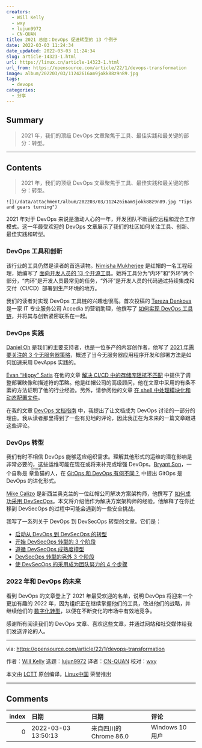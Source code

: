 ```yaml
---
creators:
  - Will Kelly
  - wxy
  - lujun9972
  - CN-QUAN
title: 2021 总结：DevOps 促进转型的 13 个例子
date: 2022-03-03 11:24:34
date_updated: 2022-03-03 11:24:34
slug: article-14323-1.html
url: https://linux.cn/article-14323-1.html
url_from: https://opensource.com/article/22/1/devops-transformation
image: album/202203/03/112426i6am9jokk88z9n89.jpg
tags:
  - devops
categories:
  - 分享
---
```


## Summary

> 2021 年，我们的顶级 DevOps 文章聚焦于工具、最佳实践和最关键的部分：转型。

***

<!-- more -->

## Contents

> 
> 2021 年，我们的顶级 DevOps 文章聚焦于工具、最佳实践和最关键的部分：转型。
> 
> 
> 

`![](/data/attachment/album/202203/03/112426i6am9jokk88z9n89.jpg "Tips and gears turning")`

2021 年对于 DevOps 来说是激动人心的一年，开发团队不断适应远程和混合工作模式。这一年最受欢迎的 DevOps 文章展示了我们的社区如何关注工具、创新、最佳实践和转型。

### DevOps 工具和创新

该行业的工具仍然是读者的首选读物。[Nimisha Mukherjee](https://opensource.com/users/nimisha) 是红帽的一名工程经理，她编写了 [面向开发人员的 13 个开源工具](https://opensource.com/article/21/6/open-source-developer-tools)。她将工具分为“内环”和“外环”两个部分，“内环”是开发人员最常见的任务，“外环”是开发人员的代码通过持续集成和交付（CI/CD）部署到生产环境的地方。

我们的读者对实现 DevOps 工具链的兴趣也很高。首次投稿的 [Tereza Denkova](https://opensource.com/users/tereza-denkova) 是一家 IT 专业服务公司 Accedia 的营销助理，他撰写了 [如何实现 DevOps 工具链](https://opensource.com/article/21/1/devops-tool-chain)，并将其与创新紧密联系在一起。

### DevOps 实践

[Daniel Oh](https://opensource.com/users/daniel-oh) 是我们的主要支持者，也是一位多产的内容创作者，他写了 [2021 年需要关注的 3 个无服务器策略](https://opensource.com/article/21/1/devapps-strategies)，概述了当今无服务器应用程序开发和部署方法是如何加速采用 DevApps 实践的。

[Evan “Hippy” Satis](https://opensource.com/users/hippyod) 在他的文章 [解决 CI/CD 中的存储库阻抗不匹配](https://opensource.com/article/21/8/impedance-mismatch-cicd) 中提供了调整部署映像和描述符的策略。他是红帽公司的高级顾问，他在文章中采用的有条不紊的方法证明了他的行业经验。另外，请参阅他的文章 [在 shell 中处理模块化和动态配置文件](https://opensource.com/article/21/5/processing-configuration-files-shell)。

在我的文章 [DevOps 文档指南](https://opensource.com/article/21/3/devops-documentation) 中，我提出了让文档成为 DevOps 讨论的一部分的理由。我从读者那里得到了一些有见地的评论，因此我正在为未来的一篇文章跟进这些评论。

### DevOps 转型

我们有时不相信 DevOps 能够适应组织需求。理解其他形式的运维的潜在影响是非常必要的，这些运维可能在现在或将来补充或增强 DevOps。[Bryant Son](https://opensource.com/users/brson)，一个自称是<ruby> 章鱼猫 <rt>  Octocat </rt></ruby>的人，在 [GitOps 和 DevOps 有何不同？](http://opensource.com/article/21/3/gitops) 中提出 GitOps 是 DevOps 的进化形式。

[Mike Calizo](https://opensource.com/users/mcalizo) 是新西兰奥克兰的一位红帽公司解决方案架构师，他撰写了 [如何成功采用 DevSecOps](https://opensource.com/article/21/2/devsecops)。本文将介绍他作为解决方案架构师的经验。他解释了在你迁移到 DevSecOps 的过程中可能会遇到的一些安全挑战。

我写了一系列关于 DevOps 到 DevSecOps 转型的文章。它们是：

* [启动从 DevOps 到 DevSecOps 的转型](http://opensource.com/article/21/10/devops-to-devsecops)
* [开始 DevSecOps 转型的 3 个阶段](https://opensource.com/article/21/10/first-phases-devsecops-transformation)
* [遵循 DevSecOps 成熟度模型](https://opensource.com/article/21/10/devsecops-maturity-model)
* [DevSecOps 转型的另外 3 个阶段](https://opensource.com/article/21/10/last-phases-devsecops-transformation)
* [使 DevSecOps 的采用成为团队努力的 4 个步骤](https://opensource.com/article/21/10/devsecops-team-effort)

### 2022 年和 DevOps 的未来

看到 DevOps 的文章登上了 2021 年最受欢迎的名单，说明 DevOps 将迎来一个更加有趣的 2022 年，因为组织正在继续掌握他们的工具，改进他们的战略，并继续他们的 [数字化转型](https://enterprisersproject.com/what-is-digital-transformation)，以便在不断变化的市场中有效地竞争。

感谢所有阅读我们的 DevOps 文章、喜欢这些文章，并通过网站和社交媒体给我们发送评论的人。

---

via: <https://opensource.com/article/22/1/devops-transformation>

作者：[Will Kelly](https://opensource.com/users/willkelly) 选题：[lujun9972](https://github.com/lujun9972) 译者：[CN-QUAN](https://github.com/CN-QUAN) 校对：[wxy](https://github.com/wxy)

本文由 [LCTT](https://github.com/LCTT/TranslateProject) 原创编译，[Linux中国](https://linux.cn/) 荣誉推出

***

## Comments

|   index | 日期                | 日期                                   | 评论          |
|--------:|:--------------------|:---------------------------------------|:--------------|
|       0 | 2022-03-03 13:50:13 | 来自四川的 Chrome 86.0|Windows 10 用户 | DevOps 赛高。 |
